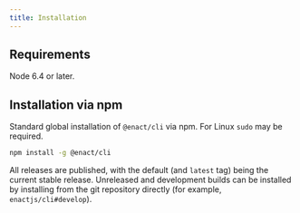 ```yaml
---
title: Installation
---
```

## Requirements

Node 6.4 or later.

## Installation via npm

Standard global installation of `@enact/cli` via npm. For Linux `sudo` may be required.

```sh
npm install -g @enact/cli
```

All releases are published, with the default (and `latest` tag) being the current stable release. Unreleased and development builds can be installed by installing from the git repository directly (for example, `enactjs/cli#develop`).
